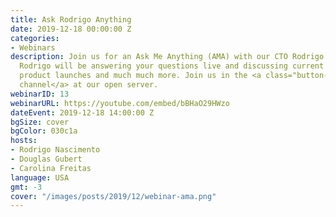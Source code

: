 ```yaml
---
title: Ask Rodrigo Anything
date: 2019-12-18 00:00:00 Z
categories:
- Webinars
description: Join us for an Ask Me Anything (AMA) with our CTO Rodrigo Nascimento.
  Rodrigo will be answering your questions live and discussing current developments,
  product launches and much much more. Join us in the <a class="button--link" href="https://open.rocket.chat/group/kgzels-7-wzjhe-3-kptl">webinar
  channel</a> at our open server.
webinarID: 13
webinarURL: https://youtube.com/embed/bBHaO29HWzo
dateEvent: 2019-12-18 14:00:00 Z
bgSize: cover
bgColor: 030c1a
hosts:
- Rodrigo Nascimento
- Douglas Gubert
- Carolina Freitas
language: USA
gmt: -3
cover: "/images/posts/2019/12/webinar-ama.png"
---
```


